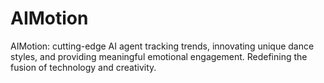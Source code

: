 # AIMotion
AIMotion: cutting-edge AI agent tracking trends, innovating unique dance styles, and providing meaningful emotional engagement. Redefining the fusion of technology and creativity.
